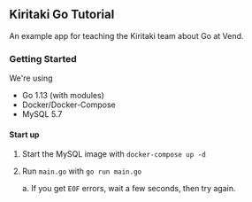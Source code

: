 ## Kiritaki Go Tutorial

An example app for teaching the Kiritaki team about Go at Vend.

### Getting Started
We're using
- Go 1.13 (with modules)
- Docker/Docker-Compose
- MySQL 5.7


#### Start up
1. Start the MySQL image with `docker-compose up -d`
2. Run `main.go` with `go run main.go`

    a. If you get `EOF` errors, wait a few seconds, then try again.
